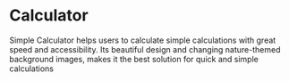 # Calculator
Simple Calculator helps users to calculate simple calculations with great speed and accessibility. Its beautiful design and changing nature-themed background images, makes it the best solution for quick and simple calculations
